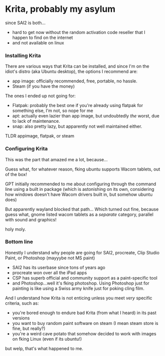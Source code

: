 # Krita, probably my asylum 
since SAI2 is both...
- hard to get now without the random activation code reseller that I happen to find on the internet
- and not available on linux

### Installing Krita

There are various ways that Krita can be installed, and since I'm on the idiot's distro (aka Ubuntu desktop), the options I recommend are:
- app image: officially recommended, free, portable, no hassle.
- Steam (if you have the money)

The ones I ended up not going for:
- Flatpak: probably the best one if you're already using flatpak for something else, I'm not, so nope for me
- apt: actually even lazier than app image, but undoubtedly *the* worst, due to lack of maintenance.
- snap: also pretty lazy, but apparently not well maintained either. 

TLDR appimage, flatpak, or steam

### Configuring Krita

This was the part that amazed me a lot, because...

Guess what, for whatever reason, fking ubuntu supports Wacom tablets, out of the box!

GPT initially recommended to me about configuring through the command line using a built in package (which is astonishing on its own, considering how windows doesn't have Wacom drivers built in, but somehow ubuntu does)

But apparently wayland blocked that path...
Which turned out fine, because guess what, gnome listed wacom tablets as a *separate* category, parallel with sound and graphics!

holy moly.

### Bottom line

Honestly I understand why people are going for SAI2, procreate, Clip Studio Paint, or Photoshop (mayyybe not MS paint)
- SAI2 has its userbase since tons of years ago
- procreate won over all the iPad apps
- CSP has superb official and community support as a paint-specific tool
- and Photoshop...well it's fking photoshop. Using Photoshop just for painting is like using a Swiss army knife just for poking cling film.

And I understand how Krita is not enticing unless you meet *very* specific criteria, such as:
- you're bored enough to endure bad Krita (from what I heard) in its past versions
- you want to buy random paint software on steam (I mean steam store is fine, but really?)
- you're a weird cave potato that somehow decided to work with images on fking Linux (even if its ubuntu!)

but welp, that's what happened to me.

